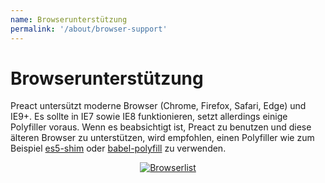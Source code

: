 ```yaml
---
name: Browserunterstützung
permalink: '/about/browser-support'
---
```


# Browserunterstützung

Preact untersützt moderne Browser (Chrome, Firefox, Safari, Edge) und IE9+. Es sollte in IE7 sowie IE8 funktionieren, setzt allerdings einige Polyfiller voraus. Wenn es beabsichtigt ist, Preact zu benutzen und diese älteren Browser zu unterstützen, wird empfohlen, einen Polyfiller wie zum Beispiel [es5-shim] oder [babel-polyfill] zu verwenden.

<center>
    <a href="https://saucelabs.com/u/preact">
        <img src="https://saucelabs.com/browser-matrix/preact.svg" alt="Browserlist">
    </a>
</center>


[es5-shim]: https://github.com/es-shims/es5-shim
[babel-polyfill]: https://babeljs.io/docs/usage/polyfill/
